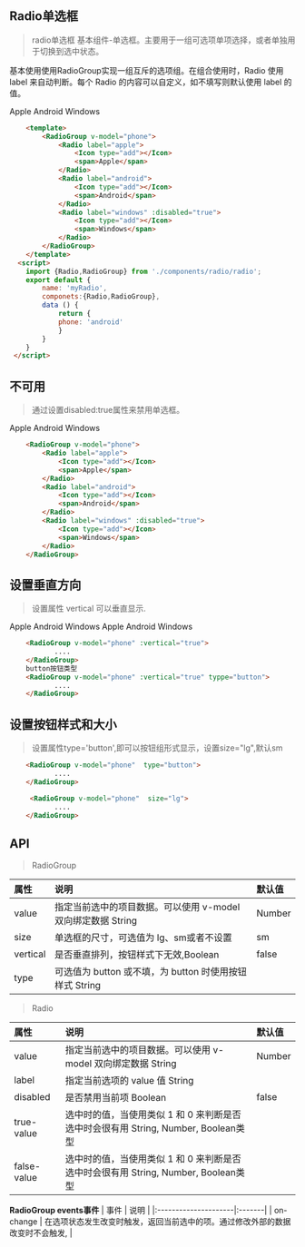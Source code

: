 ## Radio单选框
> radio单选框 基本组件-单选框。主要用于一组可选项单项选择，或者单独用于切换到选中状态。

基本使用使用RadioGroup实现一组互斥的选项组。在组合使用时，Radio 使用 label 来自动判断。每个 Radio 的内容可以自定义，如不填写则默认使用 label 的值。



<div id="radio-box">
    <!-- <myContainer> -->
        <RadioGroup v-model="phone">
            <Radio label="apple">
                <Icon type="add"></Icon>
                <span>Apple</span>
            </Radio>
            <Radio label="android">
                <Icon type="add"></Icon>
                <span>Android</span>
            </Radio>
            <Radio label="windows">
                <Icon type="add"></Icon>
                <span>Windows</span>
            </Radio>
        </RadioGroup>
    <!-- </myContainer> -->
</div>

```html
    <template>
        <RadioGroup v-model="phone">
            <Radio label="apple">
                <Icon type="add"></Icon>
                <span>Apple</span>
            </Radio>
            <Radio label="android">
                <Icon type="add"></Icon>
                <span>Android</span>
            </Radio>
            <Radio label="windows" :disabled="true">
                <Icon type="add"></Icon>
                <span>Windows</span>
            </Radio>
        </RadioGroup>
    </template>
  <script>
    import {Radio,RadioGroup} from './components/radio/radio';
    export default {
        name: 'myRadio',
        componets:{Radio,RadioGroup},
        data () {
            return {
            phone: 'android'
            }
        }
    }
 </script>
```

## 不可用 
> 通过设置disabled:true属性来禁用单选框。

<div>
    <RadioGroup v-model="phone">
        <Radio label="apple">
            <Icon type="add"></Icon>
            <span>Apple</span>
        </Radio>
        <Radio label="android">
            <Icon type="add"></Icon>
            <span>Android</span>
        </Radio>
        <Radio label="windows" :disabled="true">
            <Icon type="add"></Icon>
            <span>Windows</span>
        </Radio>
    </RadioGroup>
</div>

``` html
    <RadioGroup v-model="phone">
        <Radio label="apple">
            <Icon type="add"></Icon>
            <span>Apple</span>
        </Radio>
        <Radio label="android">
            <Icon type="add"></Icon>
            <span>Android</span>
        </Radio>
        <Radio label="windows" :disabled="true">
            <Icon type="add"></Icon>
            <span>Windows</span>
        </Radio>
    </RadioGroup>
```
## 设置垂直方向 
>设置属性 vertical 可以垂直显示.

<div>
 <RadioGroup v-model="phone" :vertical="true">
        <Radio label="apple">
            <Icon type="add"></Icon>
            <span>Apple</span>
        </Radio>
        <Radio label="android">
            <Icon type="add"></Icon>
            <span>Android</span>
        </Radio>
        <Radio label="windows">
            <Icon type="add" ></Icon>
            <span>Windows</span>
        </Radio>
    </RadioGroup>
    <RadioGroup v-model="phone" :vertical="true" type="button">
        <Radio label="apple">
            <Icon type="add"></Icon>
            <span>Apple</span>
        </Radio>
        <Radio label="android">
            <Icon type="add"></Icon>
            <span>Android</span>
        </Radio>
        <Radio label="windows">
            <Icon type="add" ></Icon>
            <span>Windows</span>
        </Radio>
    </RadioGroup>
</div>

``` html
    <RadioGroup v-model="phone" :vertical="true">
           ....
    </RadioGroup>
    button按钮类型
    <RadioGroup v-model="phone" :vertical="true" typpe="button">
           ....
    </RadioGroup>
```

## 设置按钮样式和大小
>设置属性type='button',即可以按钮组形式显示，设置size="lg",默认sm

<div  class="clearfix radio-box">
    <RadioGroup v-model="animal" type="button" size="lg">
        <Radio label="金斑蝶"></Radio>
        <Radio label="爪哇犀牛"></Radio>
        <Radio label="印度黑羚"></Radio>
    </RadioGroup>
</div>
<div class="clearfix mt5 radio-box">
    <RadioGroup v-model="animal" type="button">
        <Radio label="金斑蝶"></Radio>
        <Radio label="爪哇犀牛"></Radio>
        <Radio label="印度黑羚"></Radio>
    </RadioGroup>
</div>

``` html
    <RadioGroup v-model="phone"  type="button">
           ....
    </RadioGroup>

     <RadioGroup v-model="phone"  size="lg">
           ....
    </RadioGroup>
```

## API
>RadioGroup

| 属性                 | 说明    | 默认值   |
|:---------------------|:-------|:-------|
| value    | 指定当前选中的项目数据。可以使用 v-model 双向绑定数据	String | Number | 无 |
| size    | 单选框的尺寸，可选值为 lg、sm或者不设置 | sm |
| vertical    | 是否垂直排列，按钮样式下无效,Boolean | false |
| type    | 可选值为 button 或不填，为 button 时使用按钮样式 String|  |

>Radio

| 属性                 | 说明    | 默认值   |
|:---------------------|:-------|:-------|
| value    | 指定当前选中的项目数据。可以使用 v-model 双向绑定数据	String | Number | 无 |
| label    | 指定当前选项的 value 值 String |  | |
| disabled | 是否禁用当前项	 Boolean | false |
| true-value | 选中时的值，当使用类似 1 和 0 来判断是否选中时会很有用 String, Number, Boolean类型|  |
| false-value | 选中时的值，当使用类似 1 和 0 来判断是否选中时会很有用 String, Number, Boolean类型|  |


**RadioGroup events事件**
| 事件                 | 说明    | 
|:---------------------|:-------|
| on-change	    | 在选项状态发生改变时触发，返回当前选中的项。通过修改外部的数据改变时不会触发, |

<!-- ::: tip
This is a tip
:::

::: warning
This is a warning
:::

::: danger
This is a dangerous warning
::: -->